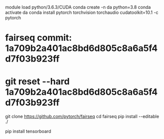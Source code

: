 module load python/3.6.3/CUDA
conda create -n da python=3.8
conda activate da
conda install pytorch torchvision torchaudio cudatoolkit=10.1 -c pytorch

# fairseq commit: 1a709b2a401ac8bd6d805c8a6a5f4d7f03b923ff
# git reset --hard 1a709b2a401ac8bd6d805c8a6a5f4d7f03b923ff

git clone https://github.com/pytorch/fairseq
cd fairseq
pip install --editable ./

pip install tensorboard